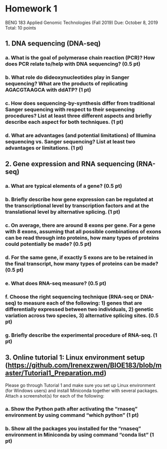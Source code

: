 # Homework 1

BENG 183 Applied Genomic Technologies (Fall 2019)
Due: October 8, 2019
Total: 10 points

## 1. DNA sequencing (DNA-seq)
### a.	What is the goal of polymerase chain reaction (PCR)? How does PCR relate to/help with DNA sequencing? (0.5 pt)
### b.	What role do dideoxynucleotides play in Sanger sequencing? What are the products of replicating AGACGTAAGCA with ddATP? (1 pt)
### c.	How does sequencing-by-synthesis differ from traditional Sanger sequencing with respect to their sequencing procedures? List at least three different aspects and briefly describe each aspect for both techniques. (1 pt)
### d.	What are advantages (and potential limitations) of Illumina sequencing vs. Sanger sequencing? List at least two advantages or limitations. (1 pt)

## 2. Gene expression and RNA sequencing (RNA-seq)
### a.	What are typical elements of a gene? (0.5 pt)
### b.	Briefly describe how gene expression can be regulated at the transcriptional level by transcription factors and at the translational level by alternative splicing. (1 pt)
### c.	On average, there are around 8 exons per gene. For a gene with 8 exons, assuming that all possible combinations of exons can be read through into proteins, how many types of proteins could potentially be made? (0.5 pt)
### d.	For the same gene, if exactly 5 exons are to be retained in the final transcript, how many types of proteins can be made? (0.5 pt) 
### e.	What does RNA-seq measure? (0.5 pt)
### f.	Choose the right sequencing technique (RNA-seq or DNA-seq) to measure each of the following: 1) genes that are differentially expressed between two individuals, 2) genetic variation across two species, 3) alternative splicing sites. (0.5 pt)
### g.	Briefly describe the experimental procedure of RNA-seq. (1 pt)

## 3. Online tutorial 1: Linux environment setup (https://github.com/Irenexzwen/BIOE183/blob/master/Tutorial1_Preparation.md)
Please go through Tutorial 1 and make sure you set up Linux environment (for Windows users) and install Miniconda together with several packages. Attach a screenshot(s) for each of the following:
### a.	Show the Python path after activating the “rnaseq” environment by using command “which python” (1 pt)
### b.	Show all the packages you installed for the “rnaseq” environment in Miniconda by using command “conda list” (1 pt)